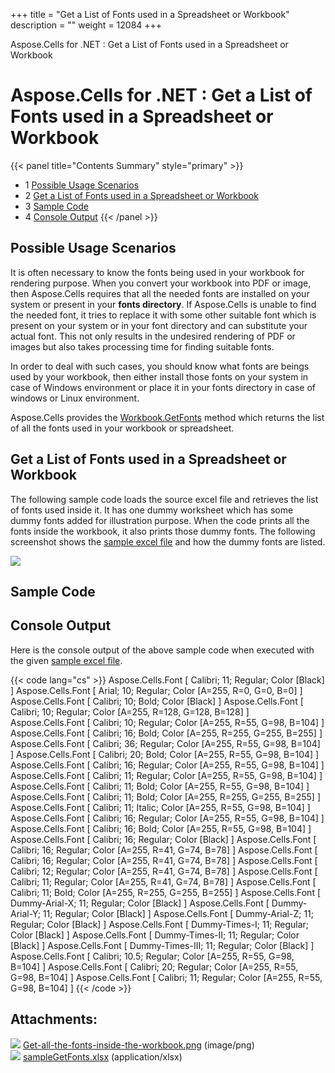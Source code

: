 +++
title = "Get a List of Fonts used in a Spreadsheet or Workbook" 
description = "" 
weight = 12084 
+++

Aspose.Cells for .NET : Get a List of Fonts used in a Spreadsheet or Workbook  

# Aspose.Cells for .NET : Get a List of Fonts used in a Spreadsheet or Workbook


{{< panel title="Contents Summary" style="primary" >}}
*   1 [Possible Usage Scenarios](#GetaListofFontsusedinaSpreadsheetorWorkbook-PossibleUsageScenarios)
*   2 [Get a List of Fonts used in a Spreadsheet or Workbook](#GetaListofFontsusedinaSpreadsheetorWorkbook-GetaListofFontsusedinaSpreadsheetorWorkbook)
*   3 [Sample Code](#GetaListofFontsusedinaSpreadsheetorWorkbook-SampleCode)
*   4 [Console Output](#GetaListofFontsusedinaSpreadsheetorWorkbook-ConsoleOutput)
{{< /panel >}}
## Possible Usage Scenarios

It is often necessary to know the fonts being used in your workbook for rendering purpose. When you convert your workbook into PDF or image, then Aspose.Cells requires that all the needed fonts are installed on your system or present in your **fonts directory**. If Aspose.Cells is unable to find the needed font, it tries to replace it with some other suitable font which is present on your system or in your font directory and can substitute your actual font. This not only results in the undesired rendering of PDF or images but also takes processing time for finding suitable fonts.

In order to deal with such cases, you should know what fonts are beings used by your workbook, then either install those fonts on your system in case of Windows environment or place it in your fonts directory in case of windows or Linux environment.

Aspose.Cells provides the [Workbook.GetFonts](https://apireference.aspose.com/net/cells/aspose.cells/workbook/methods/getfonts) method which returns the list of all the fonts used in your workbook or spreadsheet.

## Get a List of Fonts used in a Spreadsheet or Workbook

The following sample code loads the source excel file and retrieves the list of fonts used inside it. It has one dummy worksheet which has some dummy fonts added for illustration purpose. When the code prints all the fonts inside the workbook, it also prints those dummy fonts. The following screenshot shows the [sample excel file](https://docs2.aspose.com/cells/net/attachments/25002617/25395211.xlsx) and how the dummy fonts are listed.

![](https://docs2.aspose.com/cells/net/attachments/25002617/25395210.png)

## Sample Code

## Console Output

Here is the console output of the above sample code when executed with the given [sample excel file](https://docs2.aspose.com/cells/net/attachments/25002617/25395211.xlsx).

{{< code lang="cs" >}}
Aspose.Cells.Font [ Calibri; 11; Regular; Color [Black] ]
Aspose.Cells.Font [ Arial; 10; Regular; Color [A=255, R=0, G=0, B=0] ]
Aspose.Cells.Font [ Calibri; 10; Bold; Color [Black] ]
Aspose.Cells.Font [ Calibri; 10; Regular; Color [A=255, R=128, G=128, B=128] ]
Aspose.Cells.Font [ Calibri; 10; Regular; Color [A=255, R=55, G=98, B=104] ]
Aspose.Cells.Font [ Calibri; 16; Bold; Color [A=255, R=255, G=255, B=255] ]
Aspose.Cells.Font [ Calibri; 36; Regular; Color [A=255, R=55, G=98, B=104] ]
Aspose.Cells.Font [ Calibri; 20; Bold; Color [A=255, R=55, G=98, B=104] ]
Aspose.Cells.Font [ Calibri; 16; Regular; Color [A=255, R=55, G=98, B=104] ]
Aspose.Cells.Font [ Calibri; 11; Regular; Color [A=255, R=55, G=98, B=104] ]
Aspose.Cells.Font [ Calibri; 11; Bold; Color [A=255, R=55, G=98, B=104] ]
Aspose.Cells.Font [ Calibri; 11; Bold; Color [A=255, R=255, G=255, B=255] ]
Aspose.Cells.Font [ Calibri; 11; Italic; Color [A=255, R=55, G=98, B=104] ]
Aspose.Cells.Font [ Calibri; 16; Regular; Color [A=255, R=55, G=98, B=104] ]
Aspose.Cells.Font [ Calibri; 16; Bold; Color [A=255, R=55, G=98, B=104] ]
Aspose.Cells.Font [ Calibri; 16; Regular; Color [Black] ]
Aspose.Cells.Font [ Calibri; 16; Regular; Color [A=255, R=41, G=74, B=78] ]
Aspose.Cells.Font [ Calibri; 16; Regular; Color [A=255, R=41, G=74, B=78] ]
Aspose.Cells.Font [ Calibri; 12; Regular; Color [A=255, R=41, G=74, B=78] ]
Aspose.Cells.Font [ Calibri; 11; Regular; Color [A=255, R=41, G=74, B=78] ]
Aspose.Cells.Font [ Calibri; 11; Bold; Color [A=255, R=255, G=255, B=255] ]
Aspose.Cells.Font [ Dummy-Arial-X; 11; Regular; Color [Black] ]
Aspose.Cells.Font [ Dummy-Arial-Y; 11; Regular; Color [Black] ]
Aspose.Cells.Font [ Dummy-Arial-Z; 11; Regular; Color [Black] ]
Aspose.Cells.Font [ Dummy-Times-I; 11; Regular; Color [Black] ]
Aspose.Cells.Font [ Dummy-Times-II; 11; Regular; Color [Black] ]
Aspose.Cells.Font [ Dummy-Times-III; 11; Regular; Color [Black] ]
Aspose.Cells.Font [ Calibri; 10.5; Regular; Color [A=255, R=55, G=98, B=104] ]
Aspose.Cells.Font [ Calibri; 20; Regular; Color [A=255, R=55, G=98, B=104] ]
Aspose.Cells.Font [ Calibri; 11; Regular; Color [A=255, R=55, G=98, B=104] ]
{{< /code >}}

## Attachments:

![](https://docs2.aspose.com/cells/net/images/icons/bullet_blue.gif) [Get-all-the-fonts-inside-the-workbook.png](https://docs2.aspose.com/cells/net/attachments/25002617/25395210.png) (image/png)  
![](https://docs2.aspose.com/cells/net/images/icons/bullet_blue.gif) [sampleGetFonts.xlsx](https://docs2.aspose.com/cells/net/attachments/25002617/25395211.xlsx) (application/xlsx)  

